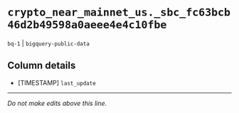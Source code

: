 # `crypto_near_mainnet_us._sbc_fc63bcb46d2b49598a0aeee4e4c10fbe`
`bq-1` | `bigquery-public-data`

## Column details
* [TIMESTAMP] `last_update`

-------------------------------------------------------------------------------
*Do not make edits above this line.*
